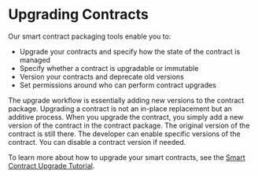 # Upgrading Contracts

Our smart contract packaging tools enable you to:

-   Upgrade your contracts and specify how the state of the contract is managed
-   Specify whether a contract is upgradable or immutable
-   Version your contracts and deprecate old versions
-   Set permissions around who can perform contract upgrades

The upgrade workflow is essentially adding new versions to the contract package. Upgrading a contract is not an in-place replacement but an additive process. When you upgrade the contract, you simply add a new version of the contract in the contract package. The original version of the contract is still there. The developer can enable specific versions of the contract. You can disable a contract version if needed.


To learn more about how to upgrade your smart contracts, see the [Smart Contract Upgrade Tutorial](/dapp-dev-guide/tutorials/upgrade-contract/).
